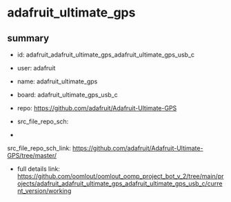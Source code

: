 # adafruit_ultimate_gps
 
## summary 
* id: adafruit_adafruit_ultimate_gps_adafruit_ultimate_gps_usb_c
* user: adafruit
* name: adafruit_ultimate_gps
* board: adafruit_ultimate_gps_usb_c
* repo: https://github.com/adafruit/Adafruit-Ultimate-GPS



* src_file_repo_sch: 
*
 src_file_repo_sch_link: https://github.com/adafruit/Adafruit-Ultimate-GPS/tree/master/
* full details link: https://github.com/oomlout/oomlout_oomp_project_bot_v_2/tree/main/projects/adafruit_adafruit_ultimate_gps_adafruit_ultimate_gps_usb_c/current_version/working  






